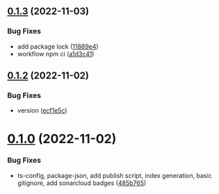 ## [0.1.3](https://github.com/OpenZer0/type-chef-di/compare/v0.1.2...v0.1.3) (2022-11-03)


### Bug Fixes

* add package lock ([11889e4](https://github.com/OpenZer0/type-chef-di/commit/11889e4bbb92a6ef8051cdea2d4cf0b56cdee257))
* workflow npm ci ([a1d3c41](https://github.com/OpenZer0/type-chef-di/commit/a1d3c41f9a8e98591cc6ec4bf6bec5927e938c5c))



## [0.1.2](https://github.com/OpenZer0/type-chef-di/compare/v0.1.0...v0.1.2) (2022-11-02)


### Bug Fixes

* version ([ecf1e5c](https://github.com/OpenZer0/type-chef-di/commit/ecf1e5c05ff7a0a7e8c2119e4c1ea90c95824af2))



# [0.1.0](https://github.com/OpenZer0/type-chef-di/compare/485b7655f4d61e480412eaccfc456994af857752...v0.1.0) (2022-11-02)


### Bug Fixes

* ts-config, package-json, add publish script, index generation, basic gitignore, add sonarcloud badges ([485b765](https://github.com/OpenZer0/type-chef-di/commit/485b7655f4d61e480412eaccfc456994af857752))



